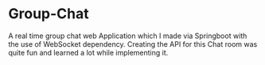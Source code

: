 # Group-Chat
A real time group chat web Application which I made via Springboot with the use of WebSocket dependency. Creating the API for this Chat room was quite fun and learned a lot while implementing it.

